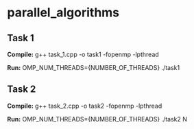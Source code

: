 # parallel_algorithms
## Task 1

**Compile:** g++ task_1.cpp -o task1 -fopenmp -lpthread

**Run:** OMP_NUM_THREADS={NUMBER_OF_THREADS} ./task1

## Task 2

**Compile:** g++ task_2.cpp -o task2 -fopenmp -lpthread

**Run:** OMP_NUM_THREADS={NUMBER_OF_THREADS} ./task2 N
